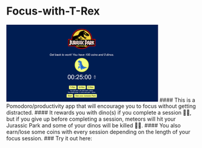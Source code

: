 # Focus-with-T-Rex
<img src="Screenshot_1.png" alt="ss" width="400"/>
#### This is a Pomodoro/productivity app that will encourage you to focus without getting distracted. 
#### It rewards you with dino(s) if you complete a session 🦕🥰, but if you give up before completing a session, meteors will hit your Jurassic Park and some of your dinos will be killed 🦕😥. 
#### You also earn/lose some coins with every session depending on the length of your focus session. 
### Try it out here: 

